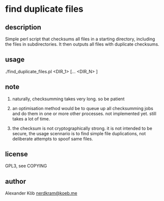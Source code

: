 # find duplicate files #

## description ##

Simple perl script that checksums all files in a starting directory, including the files in subdirectories. It then outputs all files with duplicate checksums.


## usage ##

./find_duplicate_files.pl <DIR_1> [... <DIR_N> ]

## note ##

1. naturally, checksumming takes very long. so be patient

2. an optimisation method would be to queue up all checksumming jobs and do them in one or more other processes. not implemented yet. still takes a lot of time.

3. the checksum is not cryptographically strong. it is not intended to be secure, the usage scennario is to find simple file duplications, not deliberate attempts to spoof same files.

## license ##

GPL3, see COPYING

## author ##

Alexander Köb <nerdkram@koeb.me>
